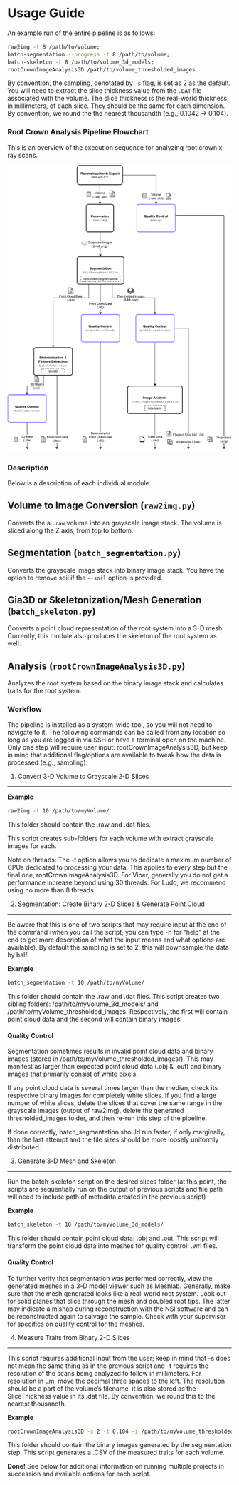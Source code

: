 # Usage Guide

An example run of the entire pipeline is as follows:

```bash
raw2img -t 8 /path/to/volume;
batch-segmentation --progress -t 8 /path/to/volume;
batch-skeleton -t 8 /path/to/volume_3d_models;
rootCrownImageAnalysis3D /path/to/volume_thresholded_images
```

By convention, the sampling, denotated by `-s` flag, is set as 2 as the default. You will need to extract the slice thickness value from the `.DAT` file associated with the volume. The slice thickness is the real-world thickness, in millimeters, of each slice. They should be the same for each dimension. By convention, we round the the nearest thousandth (e.g., 0.1042 -\> 0.104).

### Root Crown Analysis Pipeline Flowchart

This is an overview of the execution sequence for analyzing root crown x-ray scans.

<p align="center">
  <img alt="Root Crown Analysis Pipeline Flowchart" src="docs/img/root-crown-pipeline-flowchart.png">
</p>

### Description

Below is a description of each individual module.

## Volume to Image Conversion (`raw2img.py`)

Converts the a `.raw` volume into an grayscale image stack. The volume is sliced along the Z axis, from top to bottom.

## Segmentation (`batch_segmentation.py`)

Converts the grayscale image stack into binary image stack. You have the option to remove soil if the `--soil` option is provided.

## Gia3D or Skeletonization/Mesh Generation (`batch_skeleton.py`)

Converts a point cloud representation of the root system into a 3-D mesh. Currently, this module also produces the skeleton of the root system as well.

## Analysis (`rootCrownImageAnalysis3D.py`)

Analyzes the root system based on the binary image stack and calculates traits for the root system.

### Workflow

The pipeline is installed as a system-wide tool, so you will not need to navigate to it. The following commands can be called from any location so long as you are logged in via SSH or have a terminal open on the machine. Only one step will require user input: rootCrownImageAnalysis3D, but keep in mind that additional flag/options are available to tweak how the data is processed (e.g., sampling).

1. Convert 3-D Volume to Grayscale 2-D Slices

---

**Example**

```bash
raw2img -t 10 /path/to/myVolume/
```

This folder should contain the .raw and .dat files.

This script creates sub-folders for each volume with extract grayscale images for each.

Note on threads: The -t option allows you to dedicate a maximum number of CPUs dedicated to processing your data. This applies to every step but the final one, rootCrownImageAnalysis3D. For Viper, generally you do not get a performance increase beyond using 30 threads. For Ludo, we recommend using no more than 8 threads.

2. Segmentation: Create Binary 2-D Slices & Generate Point Cloud

---

Be aware that this is one of two scripts that may require input at the end of the command (when you call the script, you can type -h for “help” at the end to get more description of what the input means and what options are available). By default the sampling is set to 2; this will downsample the data by half.

**Example**

```bash
batch_segmentation -t 10 /path/to/myVolume/
```

This folder should contain the .raw and .dat files. This script creates two sibling folders: /path/to/myVolume_3d_models/ and /path/to/myVolume_thresholded_images. Respectively, the first will contain point cloud data and the second will contain binary images.

#### Quality Control

Segmentation sometimes results in invalid point cloud data and binary images (stored in /path/to/myVolume_thresholded_images/). This may manifest as larger than expected point cloud data (.obj & .out) and binary images that primarily consist of white pixels.

If any point cloud data is several times larger than the median, check its respective binary images for completely white slices. If you find a large number of white slices, delete the slices that cover the same range in the grayscale images (output of raw2img), delete the generated thresholded_images folder, and then re-run this step of the pipeline.

If done correctly, batch_segmentation should run faster, if only marginally, than the last attempt and the file sizes should be more loosely uniformly distributed.

3. Generate 3-D Mesh and Skeleton

---

Run the batch_skeleton script on the desired slices folder (at this point, the scripts are sequentially run on the output of previous scripts and file path will need to include path of metadata created in the previous script)

**Example**

```bash
batch_skeleton -t 10 /path/to/myVolume_3d_models/
```

This folder should contain point cloud data: .obj and .out. This script will transform the point cloud data into meshes for quality control: .wrl files.

#### Quality Control

To further verify that segmentation was performed correctly, view the generated meshes in a 3-D model viewer such as Meshlab. Generally, make sure that the mesh generated looks like a real-world root system. Look out for solid planes that slice through the mesh and doubled root tips. The latter may indicate a mishap during reconstruction with the NSI software and can be reconstructed again to salvage the sample. Check with your supervisor for specifics on quality control for the meshes.

4. Measure Traits from Binary 2-D Slices

---

This script requires additional input from the user; keep in mind that -s does not mean the same thing as in the previous script and -t requires the resolution of the scans being analyzed to follow in millimeters. For resolution in μm, move the decimal three spaces to the left. The resolution should be a part of the volume’s filename, it is also stored as the SliceThickness value in its .dat file. By convention, we round this to the nearest thousandth.

**Example**

```bash
rootCrownImageAnalysis3D -s 2 -t 0.104 -i /path/to/myVolume_thresholded_images/
```

This folder should contain the binary images generated by the segmentation step. This script generates a .CSV of the measured traits for each volume.

**Done!** See below for additional information on running multiple projects in succession and available options for each script.
